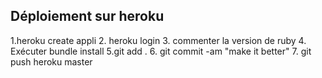 


## Déploiement sur heroku
  1.heroku create appli
  2. heroku login
  3. commenter la version de ruby
  4. Exécuter bundle install
  5.git add .
  6. git commit -am "make it better"
  7. git push heroku master

